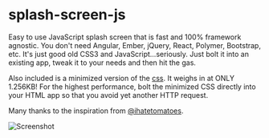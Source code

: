 # splash-screen-js

Easy to use JavaScript splash screen that is fast and 100% framework agnostic. You don't need Angular, Ember, jQuery, React, Polymer, Bootstrap, etc. It's just good old CSS3 and JavaScript...seriously. Just bolt it into an existing app, tweak it to your needs and then hit the gas.

Also included is a minimized version of the [css](css/splashscreen-min.css). It weighs in at ONLY 1.256KB! For the highest performance,
bolt the minimized CSS directly into your HTML app so that you avoid yet another HTTP request.

Many thanks to the inspiration from [@ihatetomatoes](https://ihatetomatoes.net/create-custom-preloading-screen/).

![Screenshot](splashscreen.gif)


